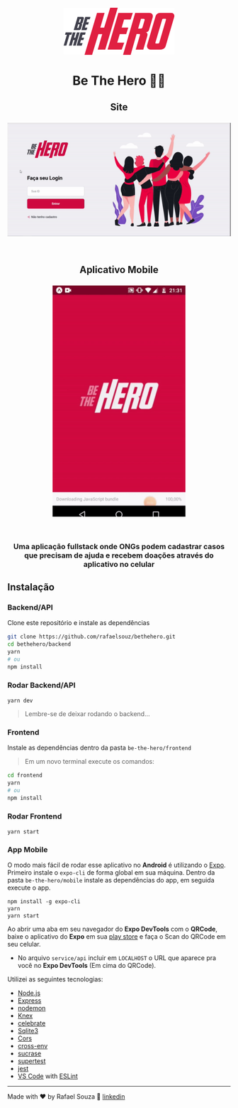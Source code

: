<h1 align="center">
<br>
<img src="frontend/src/assets/logo.svg" width=250 alt="Be the hero">
<br>
<br>
Be The Hero 🦸‍♂️
</h1>


<h2 align="center">Site</h2>
<h3 align="center">
<img align="center" width=700 src="./screenshots/web.gif"/>
</h3>
<br/>
<h2 align="center">Aplicativo Mobile</h2>
<h3 align="center">
<img align="center" width=300 src="./screenshots/mobile.gif"/>
</h3>
<br/>

<h3 align="center">
Uma aplicação fullstack onde ONGs podem cadastrar casos que precisam de ajuda e recebem doações através do aplicativo no celular
</h3>

## Instalação
### Backend/API
Clone este repositório e instale as dependências
```sh
git clone https://github.com/rafaelsouz/bethehero.git
cd bethehero/backend
yarn
# ou
npm install
```

### Rodar Backend/API
```
yarn dev
```
> Lembre-se de deixar rodando o backend...

### Frontend
Instale as dependências dentro da pasta `be-the-hero/frontend`
> Em um novo terminal execute os comandos:
```sh
cd frontend
yarn
# ou
npm install
```
### Rodar Frontend
```
yarn start
```
### App Mobile
O modo mais fácil de rodar esse aplicativo no **Android** é utilizando o [Expo](https://expo.io/).
Primeiro instale o `expo-cli` de forma global em sua máquina. 
Dentro da pasta `be-the-hero/mobile` instale as dependências do app, em seguida execute o app.
```
npm install -g expo-cli
yarn
yarn start
``` 
Ao abrir uma aba em seu navegador do **Expo DevTools** com o **QRCode**, baixe o aplicativo do **Expo** em sua [play store](https://play.google.com/store/apps/details?id=host.exp.exponent) e faça o Scan do QRCode em seu celular.

- No arquivo `service/api` incluir em `LOCALHOST` o URL que aparece pra você no **Expo DevTools** (Em cima do QRCode).

Utilizei as seguintes tecnologias:

-  [Node.js](https://nodejs.org/en/)
-  [Express](https://expressjs.com/)
-  [nodemon](https://nodemon.io/)
-  [Knex](http://knexjs.org/)
-  [celebrate](https://www.npmjs.com/package/celebrate)
-  [Sqlite3](https://www.npmjs.com/package/sqlite3)
-  [Cors](https://www.npmjs.com/package/cors)
-  [cross-env](https://www.npmjs.com/package/cross-env)
-  [sucrase](https://www.npmjs.com/package/sucrase)
-  [supertest](https://www.npmjs.com/package/supertest)
-  [jest](https://www.npmjs.com/package/jest)
-  [VS Code](https://code.visualstudio.com/) with [ESLint](https://eslint.org/)

---

Made with ♥ by Rafael Souza :wave: [linkedin](https://www.linkedin.com/in/rafaelsouz/)
